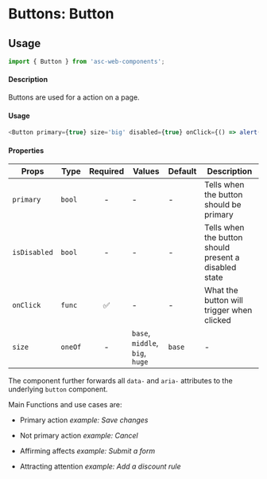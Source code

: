 # Buttons: Button

## Usage

```js
import { Button } from 'asc-web-components';
```

#### Description

Buttons are used for a action on a page.

#### Usage

```js
<Button primary={true} size='big' disabled={true} onClick={() => alert('Button clicked')}>Save message</Button>
```

#### Properties

| Props              | Type     | Required | Values                      | Default   | Description                                                                                                                                      |
| ------------------ | -------- | :------: | --------------------------- | --------- | ------------------------------------------------------------------------------------------------------------------------------------------------ |
| `primary`          | `bool`   |    -     | -                           | -         | Tells when the button should be primary                                  |
| `isDisabled`         | `bool`   |    -     | -                           | -         | Tells when the button should present a disabled state                                  |
| `onClick`          | `func`   |    ✅    | -                           | -         | What the button will trigger when clicked                                              |
| `size`             | `oneOf`  |    -     | `base`, `middle`, `big`, `huge`             | `base`     | -                                                                     |

The component further forwards all `data-` and `aria-` attributes to the underlying `button` component.

Main Functions and use cases are:

- Primary action _example: Save changes_

- Not primary action _example: Cancel_

- Affirming affects _example: Submit a form_

- Attracting attention _example: Add a discount rule_